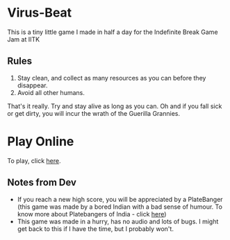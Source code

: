 # Virus-Beat
This is a tiny little game I made in half a day for the Indefinite Break Game Jam at IITK

## Rules
1. Stay clean, and collect as many resources as you can before they disappear.
2. Avoid all other humans.

That's it really. Try and stay alive as long as you can.
Oh and if you fall sick or get dirty, you will incur the wrath of the Guerilla Grannies.

# Play Online

To play, click [here](https://nidhisalian.github.io/Virus-Beat/).

## Notes from Dev
- If you reach a new high score, you will be appreciated by a PlateBanger (this game was made by a bored Indian with a bad sense of humour.  To know more about Platebangers of India - click [here]())
- This game was made in a hurry, has no audio and lots of bugs. I might get back to this if I have the time, but I probably won't.


